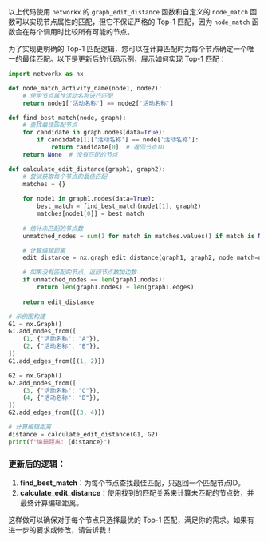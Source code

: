 以上代码使用 `networkx` 的 `graph_edit_distance` 函数和自定义的 `node_match` 函数可以实现节点属性的匹配，但它不保证严格的 Top-1 匹配，因为 `node_match` 函数会在每个调用时比较所有可能的节点。

为了实现更明确的 Top-1 匹配逻辑，您可以在计算匹配时为每个节点确定一个唯一的最佳匹配。以下是更新后的代码示例，展示如何实现 Top-1 匹配：

```python
import networkx as nx

def node_match_activity_name(node1, node2):
    # 使用节点属性活动名称进行匹配
    return node1['活动名称'] == node2['活动名称']

def find_best_match(node, graph):
    # 查找最佳匹配节点
    for candidate in graph.nodes(data=True):
        if candidate[1]['活动名称'] == node['活动名称']:
            return candidate[0]  # 返回节点ID
    return None  # 没有匹配的节点

def calculate_edit_distance(graph1, graph2):
    # 尝试获取每个节点的最佳匹配
    matches = {}
    
    for node1 in graph1.nodes(data=True):
        best_match = find_best_match(node1[1], graph2)
        matches[node1[0]] = best_match
    
    # 统计未匹配的节点数
    unmatched_nodes = sum(1 for match in matches.values() if match is None)

    # 计算编辑距离
    edit_distance = nx.graph_edit_distance(graph1, graph2, node_match=node_match_activity_name)

    # 如果没有匹配的节点，返回节点数加边数
    if unmatched_nodes == len(graph1.nodes):
        return len(graph1.nodes) + len(graph1.edges)
    
    return edit_distance

# 示例图构建
G1 = nx.Graph()
G1.add_nodes_from([
    (1, {"活动名称": "A"}),
    (2, {"活动名称": "B"}),
])
G1.add_edges_from([(1, 2)])

G2 = nx.Graph()
G2.add_nodes_from([
    (3, {"活动名称": "C"}),
    (4, {"活动名称": "D"}),
])
G2.add_edges_from([(3, 4)])

# 计算编辑距离
distance = calculate_edit_distance(G1, G2)
print(f"编辑距离: {distance}")
```

### 更新后的逻辑：
1. **find_best_match**：为每个节点查找最佳匹配，只返回一个匹配节点ID。
2. **calculate_edit_distance**：使用找到的匹配关系来计算未匹配的节点数，并最终计算编辑距离。

这样做可以确保对于每个节点只选择最优的 Top-1 匹配，满足你的需求。如果有进一步的要求或修改，请告诉我！